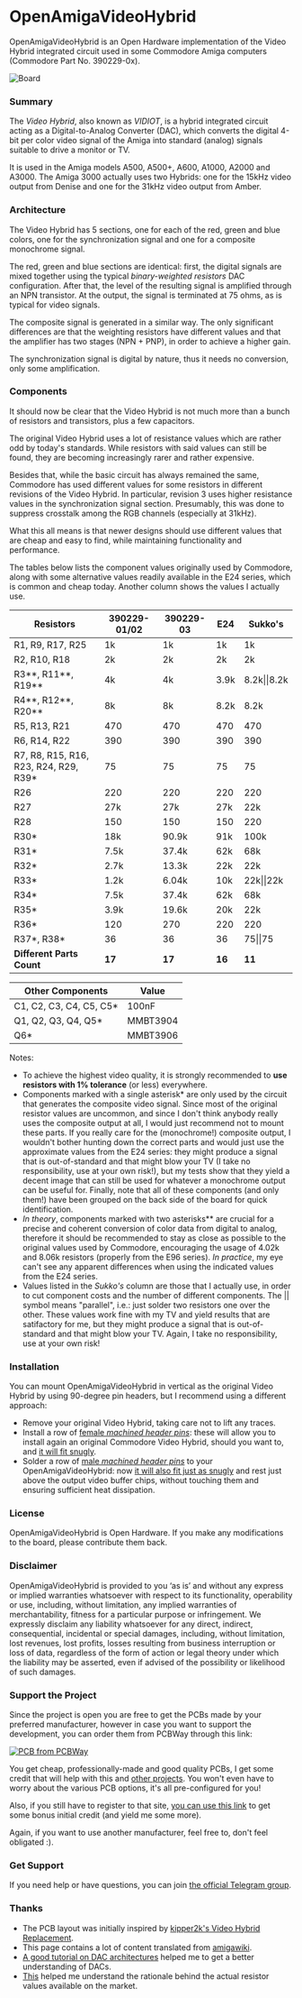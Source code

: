 # OpenAmigaVideoHybrid
OpenAmigaVideoHybrid is an Open Hardware implementation of the Video Hybrid integrated circuit used in some Commodore Amiga computers (Commodore Part No. 390229-0x).

![Board](https://raw.githubusercontent.com/SukkoPera/OpenAmigaVideoHybrid/master/doc/render-top.png)

### Summary
The *Video Hybrid*, also known as *VIDIOT*, is a hybrid integrated circuit acting as a Digital-to-Analog Converter (DAC), which converts the digital 4-bit per color video signal of the Amiga into standard (analog) signals suitable to drive a monitor or TV.

It is used in the Amiga models A500, A500+, A600, A1000, A2000 and A3000. The Amiga 3000 actually uses two Hybrids: one for the 15kHz video output from Denise and one for the 31kHz video output from Amber.

### Architecture
The Video Hybrid has 5 sections, one for each of the red, green and blue colors, one for the synchronization signal and one for a composite monochrome signal.

The red, green and blue sections are identical: first, the digital signals are mixed together using the typical *binary-weighted resistors* DAC configuration. After that, the level of the resulting signal is amplified through an NPN transistor. At the output, the signal is terminated at 75 ohms, as is typical for video signals.

The composite signal is generated in a similar way. The only significant differences are that the weighting resistors have different values and that the amplifier has two stages (NPN + PNP), in order to achieve a higher gain.

The synchronization signal is digital by nature, thus it needs no conversion, only some amplification.

### Components
It should now be clear that the Video Hybrid is not much more than a bunch of resistors and transistors, plus a few capacitors.

The original Video Hybrid uses a lot of resistance values which are rather odd by today's standards. While resistors with said values can still be found, they are becoming increasingly rarer and rather expensive.

Besides that, while the basic circuit has always remained the same, Commodore has used different values for some resistors in different revisions of the Video Hybrid. In particular, revision 3 uses higher resistance values in the synchronization signal section. Presumably, this was done to suppress crosstalk among the RGB channels (especially at 31kHz).

What this all means is that newer designs should use different values that are cheap and easy to find, while maintaining functionality and performance.

The tables below lists the component values originally used by Commodore, along with some alternative values readily available in the E24 series, which is common and cheap today. Another column shows the values I actually use.

|Resistors                             |390229-01/02|390229-03|E24   |Sukko's     |
|--------------------------------------|------------|---------|------|------------|
|R1, R9, R17, R25                      |1k          |1k       |1k    |1k          |
|R2, R10, R18                          |2k          |2k       |2k    |2k          |
|R3\*\*, R11\*\*, R19\*\*              |4k          |4k       |3.9k  |8.2k\|\|8.2k|
|R4\*\*, R12\*\*, R20\*\*              |8k          |8k       |8.2k  |8.2k        |
|R5, R13, R21                          |470         |470      |470   |470         |
|R6, R14, R22                          |390         |390      |390   |390         |
|R7, R8, R15, R16, R23, R24, R29, R39\*|75          |75       |75    |75          |
|R26                                   |220         |220      |220   |220         |
|R27                                   |27k         |27k      |27k   |22k         |
|R28                                   |150         |150      |150   |220         |
|R30\*                                 |18k         |90.9k    |91k   |100k        |
|R31\*                                 |7.5k        |37.4k    |62k   |68k         |
|R32\*                                 |2.7k        |13.3k    |22k   |22k         |
|R33\*                                 |1.2k        |6.04k    |10k   |22k\|\|22k  |
|R34\*                                 |7.5k        |37.4k    |62k   |68k         |
|R35\*                                 |3.9k        |19.6k    |20k   |22k         |
|R36\*                                 |120         |270      |220   |220         |
|R37\*, R38\*                          |36          |36       |36    |75\|\|75    |
|**Different Parts Count**             |**17**      |**17**   |**16**|**11**      |

|Other Components                    |Value   |
|------------------------------------|--------|
|C1, C2, C3, C4, C5, C5\*            |100nF   |
|Q1, Q2, Q3, Q4, Q5\*                |MMBT3904|
|Q6\*                                |MMBT3906|

Notes:
- To achieve the highest video quality, it is strongly recommended to **use resistors with 1% tolerance** (or less) everywhere.
- Components marked with a single asterisk\* are only used by the circuit that generates the composite video signal. Since most of the original resistor values are uncommon, and since I don't think anybody really uses the composite output at all, I would just recommend not to mount these parts. If you really care for the (monochrome!) composite output, I wouldn't bother hunting down the correct parts and would just use the approximate values from the E24 series: they might produce a signal that is out-of-standard and that might blow your TV (I take no responsibility, use at your own risk!), but my tests show that they yield a decent image that can still be used for whatever a monochrome output can be useful for. Finally, note that all of these components (and only them!) have been grouped on the back side of the board for quick identification.
- *In theory*, components marked with two asterisks** are crucial for a precise and coherent conversion of color data from digital to analog, therefore it should be recommended to stay as close as possible to the original values used by Commodore, encouraging the usage of 4.02k and 8.06k resistors (properly from the E96 series). *In practice*, my eye can't see any apparent differences when using the indicated values from the E24 series.
- Values listed in the *Sukko's* column are those that I actually use, in order to cut component costs and the number of different components. The \|\| symbol means "parallel", i.e.: just solder two resistors one over the other. These values work fine with my TV and yield results that are satifactory for me, but they might produce a signal that is out-of-standard and that might blow your TV. Again, I take no responsibility, use at your own risk!

### Installation
You can mount OpenAmigaVideoHybrid in vertical as the original Video Hybrid by using 90-degree pin headers, but I recommend using a different approach:
- Remove your original Video Hybrid, taking care not to lift any traces.
- Install a row of [female *machined header pins*](https://raw.githubusercontent.com/SukkoPera/OpenAmigaVideoHybrid/master/doc/round_pin_headers_female.jpg): these will allow you to install again an original Commodore Video Hybrid, should you want to, and [it will fit snugly](https://raw.githubusercontent.com/SukkoPera/OpenAmigaVideoHybrid/master/doc/original_socketed.jpg).
- Solder a row of [male *machined header pins*](https://raw.githubusercontent.com/SukkoPera/OpenAmigaVideoHybrid/master/doc/round_pin_headers_male.jpg) to your OpenAmigaVideoHybrid: now [it will also fit just as snugly](https://raw.githubusercontent.com/SukkoPera/OpenAmigaVideoHybrid/master/doc/oavh_installed.jpg) and rest just above the output video buffer chips, without touching them and ensuring sufficient heat dissipation.

### License
OpenAmigaVideoHybrid is Open Hardware. If you make any modifications to the board, please contribute them back.

### Disclaimer
OpenAmigaVideoHybrid is provided to you ‘as is’ and without any express or implied warranties whatsoever with respect to its functionality, operability or use, including, without limitation, any implied warranties of merchantability, fitness for a particular purpose or infringement. We expressly disclaim any liability whatsoever for any direct, indirect, consequential, incidental or special damages, including, without limitation, lost revenues, lost profits, losses resulting from business interruption or loss of data, regardless of the form of action or legal theory under which the liability may be asserted, even if advised of the possibility or likelihood of such damages.

### Support the Project
Since the project is open you are free to get the PCBs made by your preferred manufacturer, however in case you want to support the development, you can order them from PCBWay through this link:

[![PCB from PCBWay](https://www.pcbway.com/project/img/images/frompcbway.png)](https://www.pcbway.com/project/shareproject/OpenAmigaVideoHybrid_V1.html)

You get cheap, professionally-made and good quality PCBs, I get some credit that will help with this and [other projects](https://www.pcbway.com/project/member/shareproject/?bmbid=41100). You won't even have to worry about the various PCB options, it's all pre-configured for you!

Also, if you still have to register to that site, [you can use this link](https://www.pcbway.com/setinvite.aspx?inviteid=41100) to get some bonus initial credit (and yield me some more).

Again, if you want to use another manufacturer, feel free to, don't feel obligated :).

### Get Support
If you need help or have questions, you can join [the official Telegram group](https://t.me/joinchat/HUHdWBC9J9JnYIrvTYfZmg).


### Thanks
- The PCB layout was initially inspired by [kipper2k's Video Hybrid Replacement](http://eab.abime.net/showthread.php?t=68311).
- This page contains a lot of content translated from [amigawiki](http://www.amigawiki.de/doku.php?id=de:parts:vidiot).
- [A good tutorial on DAC architectures](http://www.circuitstoday.com/digital-to-analog-converters-da) helped me to get a better understanding of DACs.
- [This](http://logwell.com/tech/components/resistor_values.html) helped me understand the rationale behind the actual resistor values available on the market.
